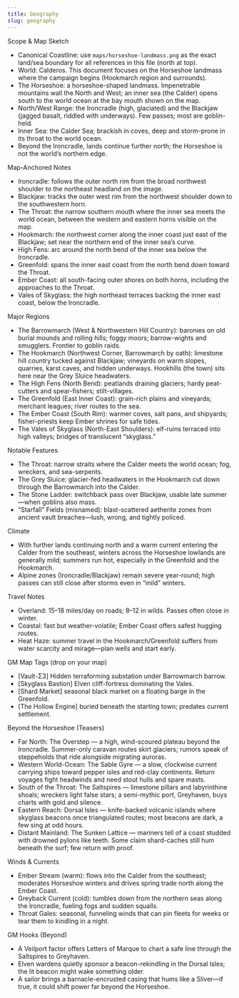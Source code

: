 ```yaml
---
title: Geography
slug: geography
---
```


Scope & Map Sketch
- Canonical Coastline: use `maps/horseshoe-landmass.png` as the exact land/sea boundary for all references in this file (north at top).
- World: Calderos. This document focuses on the Horseshoe landmass where the campaign begins (Hookmarch region and surrounds).
- The Horseshoe: a horseshoe-shaped landmass. Impenetrable mountains wall the North and West; an inner sea (the Calder) opens south to the world ocean at the bay mouth shown on the map.
- North/West Range: the Ironcradle (high, glaciated) and the Blackjaw (jagged basalt, riddled with underways). Few passes; most are goblin-held.
- Inner Sea: the Calder Sea; brackish in coves, deep and storm-prone in its throat to the world ocean.
- Beyond the Ironcradle, lands continue further north; the Horseshoe is not the world’s northern edge.

Map-Anchored Notes
- Ironcradle: follows the outer north rim from the broad northwest shoulder to the northeast headland on the image.
- Blackjaw: tracks the outer west rim from the northwest shoulder down to the southwestern horn.
- The Throat: the narrow southern mouth where the inner sea meets the world ocean, between the western and eastern horns visible on the map.
- Hookmarch: the northwest corner along the inner coast just east of the Blackjaw; set near the northern end of the inner sea’s curve.
- High Fens: arc around the north bend of the inner sea below the Ironcradle.
- Greenfold: spans the inner east coast from the north bend down toward the Throat.
- Ember Coast: all south-facing outer shores on both horns, including the approaches to the Throat.
- Vales of Skyglass: the high northeast terraces backing the inner east coast, below the Ironcradle.

Major Regions
- The Barrowmarch (West & Northwestern Hill Country): baronies on old burial mounds and rolling hills; foggy moors; barrow-wights and smugglers. Frontier to goblin raids.
- The Hookmarch (Northwest Corner, Barrowmarch by oath): limestone hill country tucked against Blackjaw; vineyards on warm slopes, quarries, karst caves, and hidden underways. Hookhills (the town) sits here near the Grey Sluice headwaters.
- The High Fens (North Bend): peatlands draining glaciers; hardy peat-cutters and spear-fishers; stilt-villages.
- The Greenfold (East Inner Coast): grain-rich plains and vineyards; merchant leagues; river routes to the sea.
- The Ember Coast (South Rim): warmer coves, salt pans, and shipyards; fisher-priests keep Ember shrines for safe tides.
- The Vales of Skyglass (North-East Shoulders): elf-ruins terraced into high valleys; bridges of translucent “skyglass.”

Notable Features
- The Throat: narrow straits where the Calder meets the world ocean; fog, wreckers, and sea-serpents.
- The Grey Sluice: glacier-fed headwaters in the Hookmarch cut down through the Barrowmarch into the Calder.
- The Stone Ladder: switchback pass over Blackjaw, usable late summer—when goblins also mass.
- “Starfall” Fields (misnamed): blast-scattered aetherite zones from ancient vault breaches—lush, wrong, and tightly policed.

Climate
- With further lands continuing north and a warm current entering the Calder from the southeast, winters across the Horseshoe lowlands are generally mild; summers run hot, especially in the Greenfold and the Hookmarch.
- Alpine zones (Ironcradle/Blackjaw) remain severe year-round; high passes can still close after storms even in “mild” winters.

Travel Notes
- Overland: 15–18 miles/day on roads; 8–12 in wilds. Passes often close in winter.
- Coastal: fast but weather-volatile; Ember Coast offers safest hugging routes.
 - Heat Haze: summer travel in the Hookmarch/Greenfold suffers from water scarcity and mirage—plan wells and start early.

GM Map Tags (drop on your map)
- [Vault-Σ3] Hidden terraforming substation under Barrowmarch barrow.
- [Skyglass Bastion] Elven cliff-fortress dominating the Vales.
- [Shard Market] seasonal black market on a floating barge in the Greenfold.
- [The Hollow Engine] buried beneath the starting town; predates current settlement.

Beyond the Horseshoe (Teasers)
- Far North: The Overstep — a high, wind-scoured plateau beyond the Ironcradle. Summer-only caravan routes skirt glaciers; rumors speak of steppeholds that ride alongside migrating auroras.
- Western World-Ocean: The Sable Gyre — a slow, clockwise current carrying ships toward pepper isles and red-clay continents. Return voyages fight headwinds and need stout hulls and spare masts.
- South of the Throat: The Saltspires — limestone pillars and labyrinthine shoals; wreckers light false stars; a semi-mythic port, Greyhaven, buys charts with gold and silence.
- Eastern Reach: Dorsal Isles — knife-backed volcanic islands where skyglass beacons once triangulated routes; most beacons are dark, a few sing at odd hours.
- Distant Mainland: The Sunken Lattice — mariners tell of a coast studded with drowned pylons like teeth. Some claim shard-caches still hum beneath the surf; few return with proof.

Winds & Currents
- Ember Stream (warm): flows into the Calder from the southeast; moderates Horseshoe winters and drives spring trade north along the Ember Coast.
- Greyback Current (cold): tumbles down from the northern seas along the Ironcradle, fueling fogs and sudden squalls.
- Throat Gales: seasonal, funneling winds that can pin fleets for weeks or tear them to kindling in a night.

GM Hooks (Beyond)
- A Veilport factor offers Letters of Marque to chart a safe line through the Saltspires to Greyhaven.
- Elven wardens quietly sponsor a beacon-rekindling in the Dorsal Isles; the lit beacon might wake something older.
- A sailor brings a barnacle-encrusted casing that hums like a Sliver—if true, it could shift power far beyond the Horseshoe.
